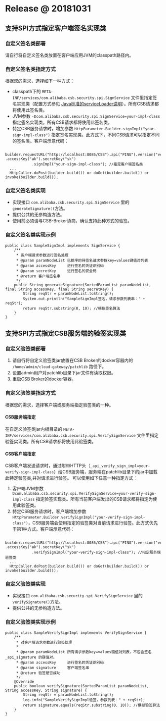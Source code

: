 # Release @ 20181031

## 支持SPI方式指定客户端签名实现类

### 自定义签名类部署
请自行将自定义签名类放置在客户端应用JVM的classpath路径内。

### 自定义签名类指定方式
根据您的需求，选择如下一种方式：
* classpath下的 `META-INF/services/com.alibaba.csb.security.spi.SignService` 文件里指定签名实现类（配置方式参见 [Java标准的serviceLoader说明](https://docs.oracle.com/javase/7/docs/api/java/util/ServiceLoader.html)）。所有CSB请求都将使用此签名类。
* JVM参数 `-Dcom.alibaba.csb.security.spi.SignService=your-impl-class` 指定签名实现类。所有CSB请求都将使用此签名类。
* 特定CSB服务请求时，增加参数 `HttpParameter.Builder.signImpl("your-sign-impl-class")` 指定签名实现类。此方式下，不同CSB请求可以指定不同的签名类。客户端示意代码：
```
   builder.requestURL("http://localhost:8086/CSB").api("PING").version("vcsb").method("get") .accessKey("ak").secretKey("sk")
            .signImpl("your-sign-impl-class"); //指定客户端签名类
  ...
  HttpCaller.doPost(builder.build()) or doGet(builder.build()) or invoke(builder.build());
```

### 自定义签名类实现
* 实现接口 `com.alibaba.csb.security.spi.SignService` 里的`generateSignature()`方法。
* 提供公共的无参构造方法。
* 使用前必须请与CSB-Broker协商，确认支持此种方式的验签。

### 自定义签名类实现示例
```
public class SampleSignImpl implements SignService {
    /**
     * 客户端请求参数进行签名处理
     * @param paramNodeList 已排序的待签名请求参数key=values键值对列表
     * @param accessKey     进行签名的凭证识别码
     * @param secretKey     进行签名的安全码
     * @return 客户端签名串
     */
    public String generateSignature(SortedParamList paramNodeList, final String accessKey, final String secretKey) {
        String reqStr = paramNodeList.toString();
        System.out.println("SampleSignImpl签名，请求参数列表串：" + reqStr);
        return reqStr.substring(0, 10); //模拟签名算法
    }
}
```

## 支持SPI方式指定CSB服务端的验签实现类

### 自定义验签类部署
1. 请自行将自定义验签类jar放置在CSB Broker的docker容器内的 `/home/admin/cloud-gateway/patchlib` 路径下。
2. 设置admin用户对patchlib目录下jar文件有读取权限。
3. 重启CSB Broker的docker容器。

### 自定义验签类指定方式
根据您的需求，选择客户端或服务端指定验签类的一种。

#### CSB服务端指定
在自定义验签类jar内根目录的 `META-INF/services/com.alibaba.csb.security.spi.VerifySignService` 文件里指定验签实现类。所有CSB请求都将使用此验签类。

#### CSB客户端指定
CSB客户端发送请求时，通过附带HTTP头（`_api_verify_sign_impl=your-verify-sign-impl-class`）给CSB服务端，服务端在patchlib目录下的jar中加载此特定验签类,并对请求进行验签。
可以使用如下任意一种指定方式：
1. 客户端JVM参数 `-Dcom.alibaba.csb.security.spi.VerifySignService=your-verify-sign-impl-class` 指定验签实现类。所有当前客户端发出的CSB请求都将指定为使用此验签类。
2. 特定CSB服务请求时，客户端增加参数 `HttpParameter.Builder.verifySignImpl("your-verify-sign-impl-class")`，CSB服务端会使用指定的验签类对当前请求进行验签。此方式优先于第1种方式。客户端示意代码：
```
   builder.requestURL("http://localhost:8086/CSB").api("PING").version("vcsb").method("get") .accessKey("ak").secretKey("sk")
            .verifySignImpl("your-verify-sign-impl-class"); //指定服务端验签类
  ...
  HttpCaller.doPost(builder.build()) or doGet(builder.build()) or invoke(builder.build());
```

### 自定义验签类实现
* 实现接口 `com.alibaba.csb.security.spi.VerifySignService` 里的`verifySignature()`方法。
* 提供公共的无参构造方法。

### 自定义验签类实现示例
```
public class SampleVerifySignImpl implements VerifySignService {
    /**
     * 对客户端请求参数进行验签处理
     *
     * @param paramNodeList 所有请求参数key=values键值对列表，不包含签名 _api_signature 的键值对。
     * @param accessKey     进行签名的凭证识别码
     * @param signature     客户端签名串
     * @return 验签是否成功
     */
    @Override
    public boolean verifySignature(SortedParamList paramNodeList, String accessKey, String signature) {
        String reqStr = paramNodeList.toString();
        log.info("SampleVerifySignImpl验签，参数列表：" + reqStr);
        return signature.equals(reqStr.substring(0, 10)); //模拟验签算法
    }
}
```